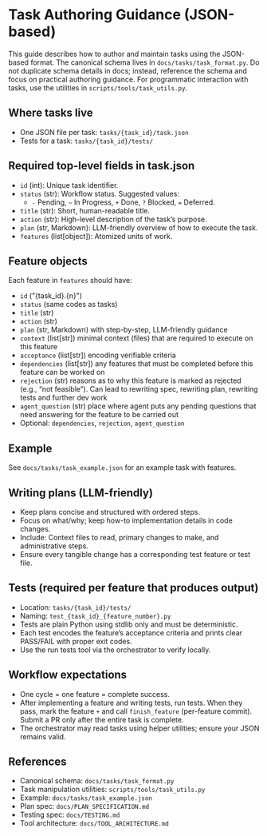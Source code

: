 # Task Authoring Guidance (JSON-based)

This guide describes how to author and maintain tasks using the JSON-based format. The canonical schema lives in `docs/tasks/task_format.py`. Do not duplicate schema details in docs; instead, reference the schema and focus on practical authoring guidance. For programmatic interaction with tasks, use the utilities in `scripts/tools/task_utils.py`.

## Where tasks live
- One JSON file per task: `tasks/{task_id}/task.json`
- Tests for a task: `tasks/{task_id}/tests/`

## Required top-level fields in task.json
- `id` (int): Unique task identifier.
- `status` (str): Workflow status. Suggested values:
  - `-` Pending, `~` In Progress, `+` Done, `?` Blocked,  `=` Deferred.
- `title` (str): Short, human-readable title.
- `action` (str): High-level description of the task’s purpose.
- `plan` (str, Markdown): LLM-friendly overview of how to execute the task.
- `features` (list[object]): Atomized units of work.

## Feature objects
Each feature in `features` should have:
- `id` ("{task_id}.{n}")
- `status` (same codes as tasks)
- `title` (str)
- `action` (str)
- `plan` (str, Markdown) with step-by-step, LLM-friendly guidance
- `context` (list[str]) minimal context (files) that are required to execute on this feature
- `acceptance` (list[str]) encoding verifiable criteria
- `dependencies` (list[str]) any features that must be completed before this feature can be worked on
- `rejection` (str) reasons as to why this feature is marked as rejected (e.g., “not feasible”). Can lead to rewriting spec, rewriting plan, rewriting tests and further dev work
- `agent_question` (str) place where agent puts any pending questions that need answering for the feature to be carried out
- Optional: `dependencies`, `rejection`, `agent_question`

## Example
See `docs/tasks/task_example.json` for an example task with features.

## Writing plans (LLM-friendly)
- Keep plans concise and structured with ordered steps.
- Focus on what/why; keep how-to implementation details in code changes.
- Include: Context files to read, primary changes to make, and administrative steps.
- Ensure every tangible change has a corresponding test feature or test file.

## Tests (required per feature that produces output)
- Location: `tasks/{task_id}/tests/`
- Naming: `test_{task_id}_{feature_number}.py`
- Tests are plain Python using stdlib only and must be deterministic.
- Each test encodes the feature’s acceptance criteria and prints clear PASS/FAIL with proper exit codes.
- Use the run tests tool via the orchestrator to verify locally.

## Workflow expectations
- One cycle = one feature = complete success.
- After implementing a feature and writing tests, run tests. When they pass, mark the feature `+` and call `finish_feature` (per-feature commit). Submit a PR only after the entire task is complete.
- The orchestrator may read tasks using helper utilities; ensure your JSON remains valid.

## References
- Canonical schema: `docs/tasks/task_format.py`
- Task manipulation utilities: `scripts/tools/task_utils.py`
- Example: `docs/tasks/task_example.json`
- Plan spec: `docs/PLAN_SPECIFICATION.md`
- Testing spec: `docs/TESTING.md`
- Tool architecture: `docs/TOOL_ARCHITECTURE.md`
